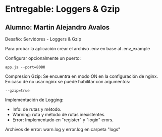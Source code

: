 # Entregable: Loggers & Gzip
## Alumno: Martin Alejandro Avalos

Desafío: Servidores - Loggers & Gzip

Para probar la aplicación crear el archivo .env en base al .env_example

Configurar opcionalmente un puerto: 

```
app.js --port=8080
```

Compresion Gzip: Se encuentra en modo ON en la configuración de nginx. En caso de no usar nginx se puede habilitar con argumentos:

```
--gzip=true
```

Implementación de Logging: 
- Info: de rutas y método.
- Warning: ruta y método de rutas inexistentes.
- Error: Implementado en "register" y "login" erors.

Archivos de error:  warn.log y error.log  en carpeta "logs"